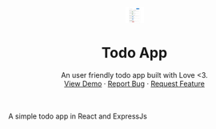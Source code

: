 <p align="center">
  <a href="http://todo-app.infinityfreeapp.com/">
    <img src="assets/App.JPG" alt="Logo" width="37rem" height="32rem">
  </a>

  <h1 align="center">Todo App</h1>

  <p align="center">
    An user friendly todo app built with Love <3.
    <br />
    <a href="http://todo-app.infinityfreeapp.com">View Demo</a>
    ·
    <a href="https://github.com/akash-dutta-dev/todo-app/issues">Report Bug</a>
    ·
    <a href="https://github.com/akash-dutta-dev/todo-app/issues">Request Feature</a>
  </p>
</p>
<br><br>
A simple todo app in React and ExpressJs
